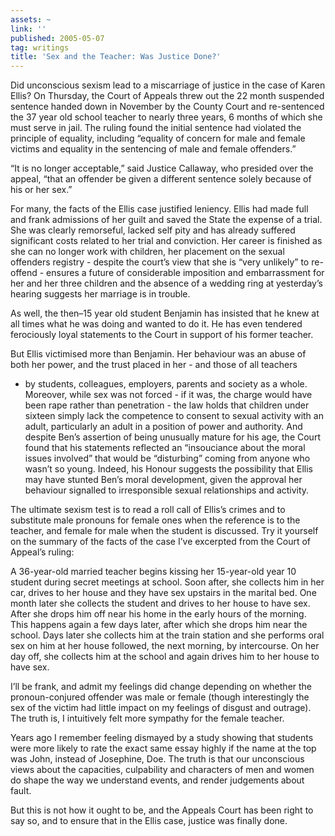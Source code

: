 ```yaml
---
assets: ~
link: ''
published: 2005-05-07
tag: writings
title: 'Sex and the Teacher: Was Justice Done?'
---
```

Did unconscious sexism lead to a miscarriage of justice in the case of
Karen Ellis? On Thursday, the Court of Appeals threw out the 22 month
suspended sentence handed down in November by the County Court and
re-sentenced the 37 year old school teacher to nearly three years, 6
months of which she must serve in jail. The ruling found the initial
sentence had violated the principle of equality, including “equality of
concern for male and female victims and equality in the sentencing of
male and female offenders.”

“It is no longer acceptable,” said Justice Callaway, who presided over
the appeal, “that an offender be given a different sentence solely
because of his or her sex.”

For many, the facts of the Ellis case justified leniency. Ellis had made
full and frank admissions of her guilt and saved the State the expense
of a trial. She was clearly remorseful, lacked self pity and has already
suffered significant costs related to her trial and conviction. Her
career is finished as she can no longer work with children, her
placement on the sexual offenders registry - despite the court’s view
that she is “very unlikely” to re-offend - ensures a future of
considerable imposition and embarrassment for her and her three children
and the absence of a wedding ring at yesterday’s hearing suggests her
marriage is in trouble.

As well, the then–15 year old student Benjamin has insisted that he knew
at all times what he was doing and wanted to do it. He has even tendered
ferociously loyal statements to the Court in support of his former
teacher.

But Ellis victimised more than Benjamin. Her behaviour was an abuse of
both her power, and the trust placed in her - and those of all teachers
- by students, colleagues, employers, parents and society as a whole.
Moreover, while sex was not forced - if it was, the charge would have
been rape rather than penetration - the law holds that children under
sixteen simply lack the competence to consent to sexual activity with an
adult, particularly an adult in a position of power and authority. And
despite Ben’s assertion of being unusually mature for his age, the Court
found that his statements reflected an “insouciance about the moral
issues involved” that would be “disturbing” coming from anyone who
wasn’t so young. Indeed, his Honour suggests the possibility that Ellis
may have stunted Ben’s moral development, given the approval her
behaviour signalled to irresponsible sexual relationships and activity.

The ultimate sexism test is to read a roll call of Ellis’s crimes and to
substitute male pronouns for female ones when the reference is to the
teacher, and female for male when the student is discussed. Try it
yourself on the summary of the facts of the case I’ve excerpted from the
Court of Appeal’s ruling:

A 36-year-old married teacher begins kissing her 15-year-old year 10
student during secret meetings at school. Soon after, she collects him
in her car, drives to her house and they have sex upstairs in the
marital bed. One month later she collects the student and drives to her
house to have sex. After she drops him off near his home in the early
hours of the morning. This happens again a few days later, after which
she drops him near the school. Days later she collects him at the train
station and she performs oral sex on him at her house followed, the next
morning, by intercourse. On her day off, she collects him at the school
and again drives him to her house to have sex.

I’ll be frank, and admit my feelings did change depending on whether the
pronoun-conjured offender was male or female (though interestingly the
sex of the victim had little impact on my feelings of disgust and
outrage). The truth is, I intuitively felt more sympathy for the female
teacher.

Years ago I remember feeling dismayed by a study showing that students
were more likely to rate the exact same essay highly if the name at the
top was John, instead of Josephine, Doe. The truth is that our
unconscious views about the capacities, culpability and characters of
men and women do shape the way we understand events, and render
judgements about fault.

But this is not how it ought to be, and the Appeals Court has been right
to say so, and to ensure that in the Ellis case, justice was finally
done.